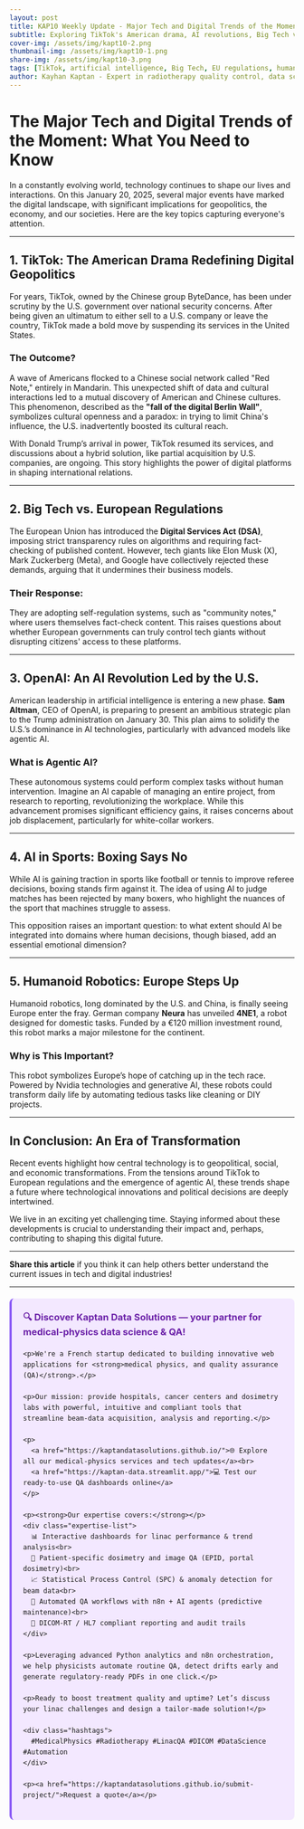 ```yaml
---
layout: post
title: KAP10 Weekly Update - Major Tech and Digital Trends of the Moment
subtitle: Exploring TikTok's American drama, AI revolutions, Big Tech vs. EU regulations, and humanoid robotics
cover-img: /assets/img/kapt10-2.png
thumbnail-img: /assets/img/kapt10-1.png
share-img: /assets/img/kapt10-3.png
tags: [TikTok, artificial intelligence, Big Tech, EU regulations, humanoid robotics, OpenAI, digital geopolitics]
author: Kayhan Kaptan - Expert in radiotherapy quality control, data science and automation
---
```


# The Major Tech and Digital Trends of the Moment: What You Need to Know

In a constantly evolving world, technology continues to shape our lives and interactions. On this January 20, 2025, several major events have marked the digital landscape, with significant implications for geopolitics, the economy, and our societies. Here are the key topics capturing everyone's attention.

---

## **1. TikTok: The American Drama Redefining Digital Geopolitics**

For years, TikTok, owned by the Chinese group ByteDance, has been under scrutiny by the U.S. government over national security concerns. After being given an ultimatum to either sell to a U.S. company or leave the country, TikTok made a bold move by suspending its services in the United States.

### **The Outcome?**  
A wave of Americans flocked to a Chinese social network called "Red Note," entirely in Mandarin. This unexpected shift of data and cultural interactions led to a mutual discovery of American and Chinese cultures. This phenomenon, described as the **"fall of the digital Berlin Wall"**, symbolizes cultural openness and a paradox: in trying to limit China's influence, the U.S. inadvertently boosted its cultural reach.

With Donald Trump’s arrival in power, TikTok resumed its services, and discussions about a hybrid solution, like partial acquisition by U.S. companies, are ongoing. This story highlights the power of digital platforms in shaping international relations.

---

## **2. Big Tech vs. European Regulations**

The European Union has introduced the **Digital Services Act (DSA)**, imposing strict transparency rules on algorithms and requiring fact-checking of published content. However, tech giants like Elon Musk (X), Mark Zuckerberg (Meta), and Google have collectively rejected these demands, arguing that it undermines their business models.

### **Their Response:**
They are adopting self-regulation systems, such as "community notes," where users themselves fact-check content. This raises questions about whether European governments can truly control tech giants without disrupting citizens' access to these platforms.

---

## **3. OpenAI: An AI Revolution Led by the U.S.**

American leadership in artificial intelligence is entering a new phase. **Sam Altman**, CEO of OpenAI, is preparing to present an ambitious strategic plan to the Trump administration on January 30. This plan aims to solidify the U.S.’s dominance in AI technologies, particularly with advanced models like agentic AI.

### **What is Agentic AI?**
These autonomous systems could perform complex tasks without human intervention. Imagine an AI capable of managing an entire project, from research to reporting, revolutionizing the workplace. While this advancement promises significant efficiency gains, it raises concerns about job displacement, particularly for white-collar workers.

---

## **4. AI in Sports: Boxing Says No**

While AI is gaining traction in sports like football or tennis to improve referee decisions, boxing stands firm against it. The idea of using AI to judge matches has been rejected by many boxers, who highlight the nuances of the sport that machines struggle to assess.

This opposition raises an important question: to what extent should AI be integrated into domains where human decisions, though biased, add an essential emotional dimension?

---

## **5. Humanoid Robotics: Europe Steps Up**

Humanoid robotics, long dominated by the U.S. and China, is finally seeing Europe enter the fray. German company **Neura** has unveiled **4NE1**, a robot designed for domestic tasks. Funded by a €120 million investment round, this robot marks a major milestone for the continent.

### **Why is This Important?**
This robot symbolizes Europe’s hope of catching up in the tech race. Powered by Nvidia technologies and generative AI, these robots could transform daily life by automating tedious tasks like cleaning or DIY projects.

---

## **In Conclusion: An Era of Transformation**

Recent events highlight how central technology is to geopolitical, social, and economic transformations. From the tensions around TikTok to European regulations and the emergence of agentic AI, these trends shape a future where technological innovations and political decisions are deeply intertwined.

We live in an exciting yet challenging time. Staying informed about these developments is crucial to understanding their impact and, perhaps, contributing to shaping this digital future.

---

**Share this article** if you think it can help others better understand the current issues in tech and digital industries!

---


<html lang="fr">
<head>
    <meta charset="UTF-8">
    <meta name="viewport" content="width=device-width, initial-scale=1.0">
    <title>Kaptan Data Solutions</title>
    <style>
        .citation {
            background-color: #f3e8ff;
            border-left: 4px solid #8b5cf6;
            padding: 20px;
            margin: 20px 0;
            border-radius: 8px;
            font-family: -apple-system, BlinkMacSystemFont, 'Segoe UI', Roboto, sans-serif;
            line-height: 1.6;
        }
        .citation h3 {
            color: #6b21a8;
            margin-top: 0;
        }
        .citation a {
            color: #7c3aed;
            text-decoration: none;
        }
        .citation a:hover {
            text-decoration: underline;
        }
        .expertise-list {
            margin: 15px 0;
        }
        .hashtags {
            font-weight: bold;
            color: #7c3aed;
            margin-top: 15px;
        }
    </style>
</head>
<body>
  <div class="citation">
    <h3>🔍 Discover Kaptan Data Solutions — your partner for medical-physics data science & QA!</h3>

    <p>We're a French startup dedicated to building innovative web applications for <strong>medical physics, and quality assurance (QA)</strong>.</p>

    <p>Our mission: provide hospitals, cancer centers and dosimetry labs with powerful, intuitive and compliant tools that streamline beam-data acquisition, analysis and reporting.</p>

    <p>
      <a href="https://kaptandatasolutions.github.io/">🌐 Explore all our medical-physics services and tech updates</a><br>
      <a href="https://kaptan-data.streamlit.app/">💻 Test our ready-to-use QA dashboards online</a>
    </p>

    <p><strong>Our expertise covers:</strong></p>
    <div class="expertise-list">
      📊 Interactive dashboards for linac performance & trend analysis<br>
      🔬 Patient-specific dosimetry and image QA (EPID, portal dosimetry)<br>
      📈 Statistical Process Control (SPC) & anomaly detection for beam data<br>
      🤖 Automated QA workflows with n8n + AI agents (predictive maintenance)<br>
      📑 DICOM-RT / HL7 compliant reporting and audit trails
    </div>

    <p>Leveraging advanced Python analytics and n8n orchestration, we help physicists automate routine QA, detect drifts early and generate regulatory-ready PDFs in one click.</p>

    <p>Ready to boost treatment quality and uptime? Let’s discuss your linac challenges and design a tailor-made solution!</p>

    <div class="hashtags">
      #MedicalPhysics #Radiotherapy #LinacQA #DICOM #DataScience #Automation
    </div>

    <p><a href="https://kaptandatasolutions.github.io/submit-project/">Request a quote</a></p>
  </div>
</body>
</html>